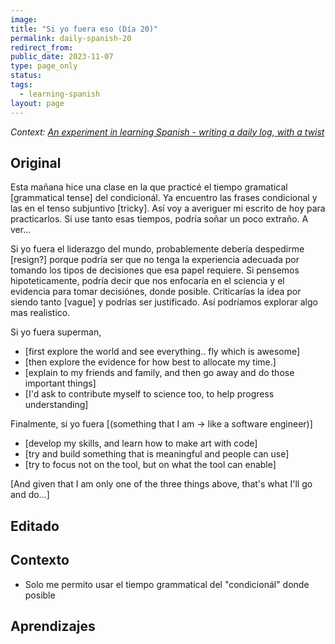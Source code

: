 ```yaml
---
image:
title: "Si yo fuera eso (Día 20)"
permalink: daily-spanish-20
redirect_from:
public_date: 2023-11-07
type: page_only
status:
tags:
  - learning-spanish
layout: page
---
```



*Context: [An experiment in learning Spanish - writing a daily log, with a twist](/daily-spanish)*

## Original

Esta mañana hice una clase en la que practicé el tiempo gramatical [grammatical tense] del condicionál. Ya encuentro las frases condicional y las en el tenso subjuntivo [tricky]. Así voy a averiguer mi escrito de hoy para practicarlos. Si use tanto esas tiempos, podría soñar un poco extraño. A ver...

Si yo fuera el liderazgo del mundo, probablemente debería despedirme [resign?] porque podría ser que no tenga la experiencia adecuada por tomando los tipos de decisiones que esa papel requiere. Si pensemos hipoteticamente, podría decir que nos enfocaría en el sciencia y el evidencia para tomar decisiónes, donde posible. Criticarías la idea por siendo tanto [vague] y podrías ser justificado. Así podríamos explorar algo mas realistico.

Si yo fuera superman, 
- [first explore the world and see everything.. fly which is awesome]
- [then explore the evidence for how best to allocate my time.]
- [explain to my friends and family, and then go away and do those important things]
- [I'd ask to contribute myself to science too, to help progress understanding]

Finalmente, si yo fuera [(something that I am -> like a software engineer)]
- [develop my skills, and learn how to make art with code]
- [try and build something that is meaningful and people can use]
- [try to focus not on the tool, but on what the tool can enable]

[And given that I am only one of the three things above, that's what I'll go and do...]



## Editado




## Contexto
- Solo me permito usar el tiempo grammatical del "condicionál" donde posible


## Aprendizajes